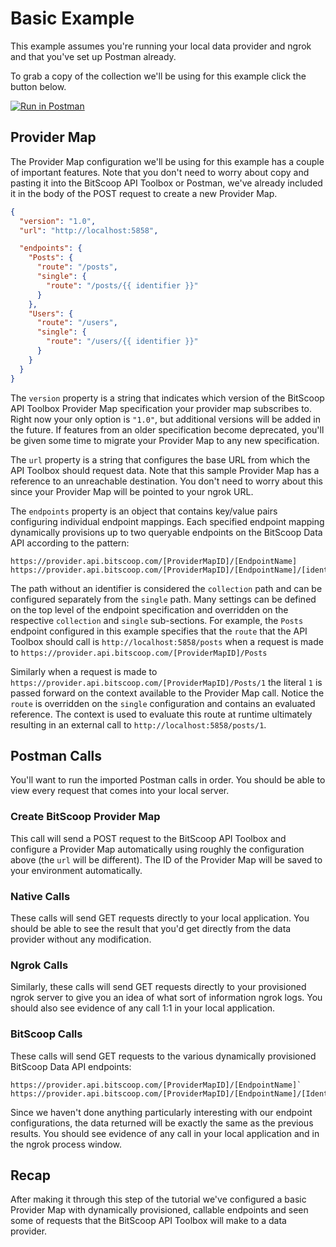 # Basic Example

This example assumes you're running your local data provider and ngrok and that you've set up Postman already.

To grab a copy of the collection we'll be using for this example click the button below.

[![Run in Postman](https://run.pstmn.io/button.svg)](https://app.getpostman.com/run-collection/defd8ae28c370a8fedc0)


## Provider Map

The Provider Map configuration we'll be using for this example has a couple of important features.
Note that you don't need to worry about copy and pasting it into the BitScoop API Toolbox or Postman, we've already included it in the body of the POST request to create a new Provider Map.

```json
{
  "version": "1.0",
  "url": "http://localhost:5858",

  "endpoints": {
    "Posts": {
      "route": "/posts",
      "single": {
        "route": "/posts/{{ identifier }}"
      }
    },
    "Users": {
      "route": "/users",
      "single": {
        "route": "/users/{{ identifier }}"
      }
    }
  }
}
```

The `version` property is a string that indicates which version of the BitScoop API Toolbox Provider Map specification your provider map subscribes to.
Right now your only option is `"1.0"`, but additional versions will be added in the future.
If features from an older specification become deprecated, you'll be given some time to migrate your Provider Map to any new specification.

The `url` property is a string that configures the base URL from which the API Toolbox should request data.
Note that this sample Provider Map has a reference to an unreachable destination.
You don't need to worry about this since your Provider Map will be pointed to your ngrok URL.

The `endpoints` property is an object that contains key/value pairs configuring individual endpoint mappings.
Each specified endpoint mapping dynamically provisions up to two queryable endpoints on the BitScoop Data API according to the pattern:

```
https://provider.api.bitscoop.com/[ProviderMapID]/[EndpointName]
https://provider.api.bitscoop.com/[ProviderMapID]/[EndpointName]/[identifier]
```

The path without an identifier is considered the `collection` path and can be configured separately from the `single` path.
Many settings can be defined on the top level of the endpoint specification and overridden on the respective `collection` and `single` sub-sections.
For example, the `Posts` endpoint configured in this example specifies that the `route` that the API Toolbox should call is `http://localhost:5858/posts` when a request is made to `https://provider.api.bitscoop.com/[ProviderMapID]/Posts`

Similarly when a request is made to `https://provider.api.bitscoop.com/[ProviderMapID]/Posts/1` the literal `1` is passed forward on the context available to the Provider Map call.
Notice the `route` is overridden on the `single` configuration and contains an evaluated reference.
The context is used to evaluate this route at runtime ultimately resulting in an external call to `http://localhost:5858/posts/1`.


## Postman Calls

You'll want to run the imported Postman calls in order.
You should be able to view every request that comes into your local server.

### Create BitScoop Provider Map
This call will send a POST request to the BitScoop API Toolbox and configure a Provider Map automatically using roughly the configuration above (the `url` will be different).
The ID of the Provider Map will be saved to your environment automatically.

### Native Calls
These calls will send GET requests directly to your local application.
You should be able to see the result that you'd get directly from the data provider without any modification.

### Ngrok Calls
Similarly, these calls will send GET requests directly to your provisioned ngrok server to give you an idea of what sort of information ngrok logs.
You should also see evidence of any call 1:1 in your local application.

### BitScoop Calls
These calls will send GET requests to the various dynamically provisioned BitScoop Data API endpoints:

```
https://provider.api.bitscoop.com/[ProviderMapID]/[EndpointName]`
https://provider.api.bitscoop.com/[ProviderMapID]/[EndpointName]/[Identifier]`
```

Since we haven't done anything particularly interesting with our endpoint configurations, the data returned will be exactly the same as the previous results.
You should see evidence of any call in your local application and in the ngrok process window.


## Recap

After making it through this step of the tutorial we've configured a basic Provider Map with dynamically provisioned, callable endpoints and seen some of requests that the BitScoop API Toolbox will make to a data provider.
